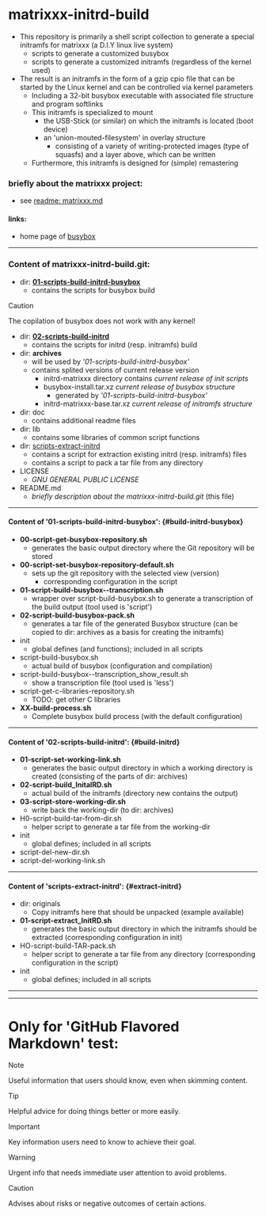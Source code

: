 # matrixxx-initrd-build
- This repository is primarily a shell script collection to generate a special
  initramfs for matrixxx (a D.I.Y linux live system)
  - scripts to generate a customized busybox
  - scripts to generate a customized initramfs (regardless of the kernel used)
- The result is an initramfs in the form of a gzip cpio file that can be
  started by the Linux kernel and can be controlled via kernel parameters
  - Including a 32-bit busybox executable with associated file structure
    and program softlinks
  - This initramfs is specialized to mount
    - the USB-Stick (or similar) on which the initramfs is located (boot device)
    - an 'union-mouted-filesystem' in overlay structure
      - consisting of a variety of writing-protected images (type of squasfs)
        and a layer above, which can be written
  - Furthermore, this initramfs is designed for (simple) remastering

### briefly about the matrixxx project:
- see [readme: matrixxx.md](./doc/readme-matrixxx.md)

<!--
### briefly about the initrd-build process and usage:
- see [readme: initrd-build process](./doc/readme-process.md)
- see [readme: usage](./doc/readme-usage.md)
-->

#### links:
- home page of [busybox][]

<!-- *********************************************************************** -->
[busybox]: https://www.busybox.net/

********************************************************************************
### Content of matrixxx-initrd-build.git:
- dir:
  **[01-scripts-build-initrd-busybox](#build-initrd-busybox)**
  - contains the scripts for busybox build

> [!CAUTION]
> The copilation of busybox does not work with any kernel!

- dir:
  **[02-scripts-build-initrd](#build-initrd)**
  - contains the scripts for initrd (resp. initramfs) build
- dir: **archives**
  - will be used by *'01-scripts-build-initrd-busybox'*
  - contains splited versions of current release version
    - initrd-matrixxx directory contains *current release of init scripts*
    - busybox-install.tar.xz *current release of busybox structure*
      - generated by *'01-scripts-build-initrd-busybox'*
    - initrd-matrixxx-base.tar.xz *current release of initramfs structure*
- dir: doc
  - contains additional readme files
- dir: lib
  - contains some libraries of common script functions
- dir:
 [scripts-extract-initrd](#extract-initrd)
  - contains a script for extraction existing initrd (resp. initramfs) files
  - contains a script to pack a tar file from any directory
- LICENSE
  - *GNU GENERAL PUBLIC LICENSE*
- README.md
  - *briefly description about the matrixxx-initrd-build.git* (this file)

********************************************************************************
#### Content of '01-scripts-build-initrd-busybox': {#build-initrd-busybox}
- **00-script-get-busybox-repository.sh**
  - generates the basic output directory where the Git repository will be stored
- **00-script-set-busybox-repository-default.sh**
  - sets up the git repository with the selected view (version)
    - corresponding configuration in the script
- **01-script-build-busybox--transcription.sh**
  - wrapper over script-build-busybox.sh to generate a transcription of the
    build output (tool used is 'script')
- **02-script-build-busybox-pack.sh**
  - generates a tar file of the generated Busybox structure (can be copied to
    dir: archives as a basis for creating the initramfs)
- init
  - global defines (and functions); included in all scripts
- script-build-busybox.sh
  - actual build of busybox (configuration and compilation)
- script-build-busybox--transcription_show_result.sh
  - show a transcription file (tool used is 'less')
- script-get-c-libraries-repository.sh
  - TODO: get other C libraries
- **XX-build-process.sh**
  - Complete busybox build process (with the default configuration)

********************************************************************************
#### Content of '02-scripts-build-initrd': {#build-initrd}
- **01-script-set-working-link.sh**
  - generates the basic output directory in which a working directory is created
    (consisting of the parts of dir: archives)
- **02-script-build_InitalRD.sh**
  - actual build of the initramfs (directory new contains the output)
- **03-script-store-working-dir.sh**
  - write back the working-dir (to dir: archives)
- H0-script-build-tar-from-dir.sh
  - helper script to generate a tar file from the working-dir
- init
  - global defines; included in all scripts
- script-del-new-dir.sh
- script-del-working-link.sh

********************************************************************************
#### Content of 'scripts-extract-initrd': {#extract-initrd}
- dir: originals
  - Copy initramfs here that should be unpacked (example available)
- **01-script-extract_InitRD.sh**
  - generates the basic output directory in which the initramfs should be
    extracted (corresponding configuration in init)
- HO-script-build-TAR-pack.sh
  - helper script to generate a tar file from any directory
    (corresponding configuration in the script)
- init
  - global defines; included in all scripts

********************************************************************************
********************************************************************************
# Only for 'GitHub Flavored Markdown' test:

> [!NOTE]
> Useful information that users should know, even when skimming content.

> [!TIP]
> Helpful advice for doing things better or more easily.

> [!IMPORTANT]
> Key information users need to know to achieve their goal.

> [!WARNING]
> Urgent info that needs immediate user attention to avoid problems.

> [!CAUTION]
> Advises about risks or negative outcomes of certain actions.


